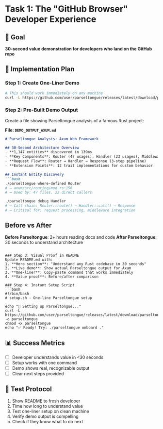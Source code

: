 # Task 1: The "GitHub Browser" Developer Experience

## 🎯 Goal
**30-second value demonstration for developers who land on the GitHub repo**

## 🚀 Implementation Plan

### Step 1: Create One-Liner Demo
```bash
# This should work immediately on any machine
curl -L https://github.com/user/parseltongue/releases/latest/download/parseltongue -o parseltongue && chmod +x parseltongue && ./parseltongue onboard .
```

### Step 2: Pre-Built Demo Output
Create a file showing Parseltongue analysis of a famous Rust project:

**File: `DEMO_OUTPUT_AXUM.md`**
```markdown
# Parseltongue Analysis: Axum Web Framework

## 30-Second Architecture Overview
- **1,147 entities** discovered in 139ms
- **Key Components**: Router (47 usages), Handler (23 usages), Middleware (15 usages)
- **Request Flow**: Router → Handler → Response (3-step pipeline)
- **Extension Points**: 12 trait implementations for custom behavior

## Instant Entity Discovery
```bash
./parseltongue where-defined Router
# → axum/src/routing/mod.rs:156
# → Used by: 47 files, 23 direct callers

./parseltongue debug Handler  
# → Call chain: Router::route() → Handler::call() → Response
# → Critical for: request processing, middleware integration
```

## Before vs After
**Before Parseltongue**: 2+ hours reading docs and code
**After Parseltongue**: 30 seconds to understand architecture
```

### Step 3: Visual Proof in README
Update README.md with:
1. **Hero section**: "Understand any Rust codebase in 30 seconds"
2. **Live demo**: Show actual Parseltongue output for Axum
3. **One-liner**: Copy-paste command that works immediately
4. **Value proof**: Before/after comparison

### Step 4: Instant Setup Script
```bash
#!/bin/bash
# setup.sh - One-line Parseltongue setup

echo "🐍 Setting up Parseltongue..."
curl -L https://github.com/user/parseltongue/releases/latest/download/parseltongue -o parseltongue
chmod +x parseltongue
echo "✅ Ready! Try: ./parseltongue onboard ."
```

## 📊 Success Metrics
- [ ] Developer understands value in <30 seconds
- [ ] Setup works with one command
- [ ] Demo shows real, recognizable output
- [ ] Clear next steps provided

## 🧪 Test Protocol
1. Show README to fresh developer
2. Time how long to understand value
3. Test one-liner setup on clean machine
4. Verify demo output is compelling
5. Check if they know what to do next